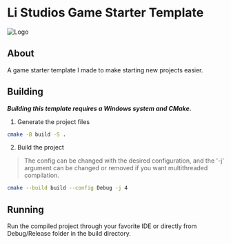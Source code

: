 # Li Studios Game Starter Template
![Logo](logos/SquareInverted.png)

## About
A game starter template I made to make starting new projects easier.

## Building
***Building this template requires a Windows system and CMake.***
1. Generate the project files
```sh
cmake -B build -S .
```

2. Build the project

> The config can be changed with the desired configuration, and the '-j' argument can be changed or removed if you want multithreaded compilation.
```sh
cmake --build build --config Debug -j 4
```

## Running
Run the compiled project through your favorite IDE or directly from Debug/Release folder in the build directory.